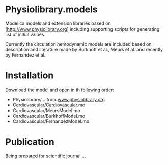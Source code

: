 Physiolibrary.models
====================

Modelica models and extension libraries based on [http://www.physiolibrary.org] including supporting scripts for generating list of initial values.

Currently the circulation hemodynamic models are included based on description and literature made by Burkhoff et al., Meurs et al. and recently by Fernandez et al.

Installation
============
Download the model and open in th following order:
  * Physiolibrary/...   from www.physiolibrary.org
  * Cardiovascular/Cardiovascular.mo
  * Cardiovascular/MeursModel.mo
  * Cardiovascular/BurkhoffModel.mo
  * Cardiovascular/FernandezModel.mo

Publication
===========
Being prepared for scientific journal ... 

